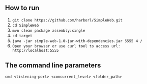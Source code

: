 ## How to run

1. `git clone https://github.com/harborl/SimpleWeb.git`
2. `cd SimpleWeb`
3. `mvn clean package assembly:single`
4. `cd target`
5. `java -jar simple-web-1.0-jar-with-dependencies.jar 5555 4 /`
6. `Open your browser or use curl tool to access url: http://localhost:5555`

## The command line parameters
```
cmd <listening-port> <concurrent_level> <folder_path>
```
